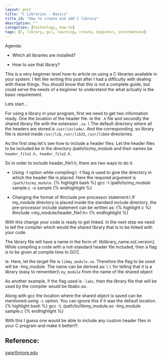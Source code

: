 ```yaml
---
layout: post
title: "C Libraries - Basics"
title_id: "How to create and add C library"
description: ""
categories: [technology, how-to]
tags: [C, library, gcc, learning, create, beginner, intermediate]
---
```


Agenda:

- Which all libraries are installed?

- How to use that library?

This is a very beginner level how-to article on using a C libraries available in
your system. I felt like writing this post after I had a difficulty with
dealing with these things. You should know that this is not a complete guide,
but could serve the needs of a beginner to understand the what actually is the
basic requirement.

Lets start...

For using a library in your program, first we need to get two information ready. One
the location of the header file. ie the `.h` file and secondly the shared library
file with the extension `.so`. \\
The default directory where all the headers are stored is `/usr/include/`. And
the corresponding .so library file is stored inside `/usr/lib`, `/usr/lib32`,
`/usr/lib64` directories.

As the first step let's see how to include a header files. Let the
header files to be included be in the directory /path/to/my_module and their names be
`header_file1.h, header_file2.h`.

So in order to include header_file1.h, there are two ways to do it.

* Using -I option while compiling:\\
-I flag is used to give the directory in which the header file is placed. Here
the required argument is `/path/to/my_module`.
{% highlight bash %}
gcc -I /path/to/my_module sample.c -o sample
{% endhighlight %}

* Changing the format of #include pre-processor statement:\\
If my_module directory is placed inside the standard include directory, the
pre-processor include statement can be written as:
{% highlight c %}
#include <my_module/header_file1.h>
{% endhighlight %}

With this change your code is ready to get linked. In the next step we need
to tell the compiler which would the shared library that is to be linked with your code.

The library file will have a name in the form of: liblibrary_name.so[.version].
While compiling a code with a not-standard header file included, then a flag is
to be given at compile time to GCC.

ie. Here, let the target file is `libmy_module.so`. Therefore the flag to be used will
be -lmy_module. The name can be derived as: \\
`l` for telling that it is a library (easy to remember)\\
`my_module` from the name of the shared object

As another example, if the flag used is `-labc`, then the library file that will
be used by the compiler would be libabc.so.

Along with gcc the location where the shared object is saved can be mentioned
using `-L` option. You can ignore this if it was the default location.
{% highlight bash %}
gcc -L /path/to/libmy_module.so -lmy_module sample.c
{% endhighlight %}

With this I guess one would be able to include any custom header files in your C
program and make it better!!!.

Reference:
----------

[swarthmore.edu](http://www.cs.swarthmore.edu/~newhall/unixhelp/howto_C_libraries.html)
